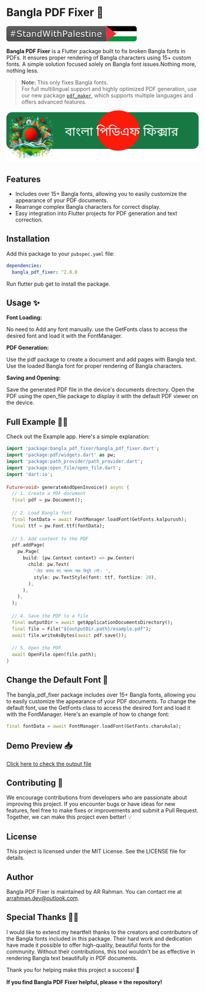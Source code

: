 
# Bangla PDF Fixer 🔧

[![Stand With Palestine](https://github.com/arrahmanbd/bangla_pdf_fixer/raw/master/images/StandWithPalestine.svg)](https://pub.dev/packages/bangla_pdf_fixer)

**Bangla PDF Fixer** is a Flutter package built to fix broken Bangla fonts in PDFs. It ensures proper rendering of Bangla characters using 15+ custom fonts. A simple solution focused solely on Bangla font issues.Nothing more, nothing less.

> **Note:** This only fixes Bangla fonts.  
> For full multilingual support and highly optimized PDF generation, use our new package [`pdf_maker`](https://pub.dev/packages/pdf_maker), which supports multiple languages and offers advanced features.

![Bangla PDF Fixer](https://github.com/arrahmanbd/bangla_pdf_fixer/raw/master/images/pdf_fixer.png)

## Features

- Includes over 15+ Bangla fonts, allowing you to easily customize the appearance of your PDF documents.
- Rearrange complex Bangla characters for correct display.
- Easy integration into Flutter projects for PDF generation and text correction.


## Installation

Add this package to your `pubspec.yaml` file:

```yaml
dependencies:
  bangla_pdf_fixer: ^2.0.0
```

Run flutter pub get to install the package.

## Usage ✨ 

  **Font Loading:**

No need to Add any font manually. use the GetFonts class to access the desired font and load it with the FontManager.

  **PDF Generation:**

Use the pdf package to create a document and add pages with Bangla text.
Use the loaded Bangla font for proper rendering of Bangla characters.

  **Saving and Opening:**

Save the generated PDF file in the device's documents directory.
Open the PDF using the open_file package to display it with the default PDF viewer on the device.


## Full Example  👨‍💻

Check out the Example app. Here's a simple explanation:

```dart
import 'package:bangla_pdf_fixer/bangla_pdf_fixer.dart';
import 'package:pdf/widgets.dart' as pw;
import 'package:path_provider/path_provider.dart';
import 'package:open_file/open_file.dart';
import 'dart:io';

Future<void> generateAndOpenInvoice() async {
  // 1. Create a PDF document
  final pdf = pw.Document();

  // 2. Load Bangla font 
  final fontData = await FontManager.loadFont(GetFonts.kalpurush);
  final ttf = pw.Font.ttf(fontData);

  // 3. Add content to the PDF
  pdf.addPage(
    pw.Page(
      build: (pw.Context context) => pw.Center(
        child: pw.Text(
          'বেঁচে থাকার মত আনন্দ আর কিছুই নেই। ',
          style: pw.TextStyle(font: ttf, fontSize: 20),
        ),
      ),
    ),
  );

  // 4. Save the PDF to a file
  final outputDir = await getApplicationDocumentsDirectory();
  final file = File("${outputDir.path}/example.pdf");
  await file.writeAsBytes(await pdf.save());

  // 5. Open the PDF
  await OpenFile.open(file.path);
}
```

## Change the Default Font 🔧

The bangla_pdf_fixer package includes over 15+ Bangla fonts, allowing you to easily customize the appearance of your PDF documents. To change the default font, use the GetFonts class to access the desired font and load it with the FontManager. Here's an example of how to change font:

```dart
final fontData = await FontManager.loadFont(GetFonts.charukola);
```


## Demo Preview 📥

[Click here to check the output file](demo/invoice.pdf)



## Contributing 🚀

We encourage contributions from developers who are passionate about improving this project. If you encounter bugs or have ideas for new features, feel free to make fixes or improvements and submit a Pull Request. Together, we can make this project even better! 💡

## License

This project is licensed under the MIT License. See the LICENSE file for details.

## Author

Bangla PDF Fixer is maintained by AR Rahman. You can contact me at [arrahman.dev@outlook.com](mailto:arrahman.dev@outlook.com).

## Special Thanks 🙏✨

I would like to extend my heartfelt thanks to the creators and contributors of the Bangla fonts included in this package. Their hard work and dedication have made it possible to offer high-quality, beautiful fonts for the community. Without their contributions, this tool wouldn't be as effective in rendering Bangla text beautifully in PDF documents.

Thank you for helping make this project a success! 💖

**If you find Bangla PDF Fixer helpful, please ⭐️ the repository!**
